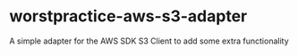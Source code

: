 # worstpractice-aws-s3-adapter
A simple adapter for the AWS SDK S3 Client to add some extra functionality
